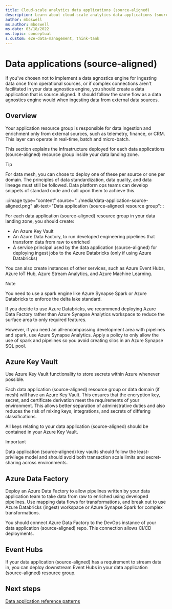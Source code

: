 ```yaml
---
title: Cloud-scale analytics data applications (source-aligned)
description: Learn about cloud-scale analytics data applications (source-aligned) in Azure.
author: mboswell
ms.author: mboswell
ms.date: 03/18/2022
ms.topic: conceptual
s.custom: e2e-data-management, think-tank
---
```


# Data applications (source-aligned)

If you've chosen not to implement a data agnostics engine for ingesting data once from operational sources, or if complex connections aren't facilitated in your data agnostics engine, you should create a data application that is source aligned. It should follow the same flow as a data agnostics engine would when ingesting data from external data sources.

## Overview

Your application resource group is responsible for data ingestion and enrichment only from external sources, such as telemetry, finance, or CRM. This layer can operate in real-time, batch and micro-batch.

This section explains the infrastructure deployed for each data applications (source-aligned) resource group inside your data landing zone.

> [!TIP]
> For data mesh, you can chose to deploy one of these per source or one per domain. The principles of data standardization, data quality, and data lineage must still be followed. Data platform ops teams can develop snippets of standard code and call upon them to achieve this.

:::image type="content" source="../media/data-application-source-aligned.png" alt-text="Data application (source-aligned) resource group":::

For each data application (source-aligned) resource group in your data landing zone, you should create:

- An Azure Key Vault
- An Azure Data Factory, to run developed engineering pipelines that transform data from raw to enriched
- A service principal used by the data application (source-aligned) for deploying ingest jobs to the Azure Databricks (only if using Azure Databricks)

You can also create instances of other services, such as Azure Event Hubs, Azure IoT Hub, Azure Stream Analytics, and Azure Machine Learning.

> [!NOTE]
>You need to use a spark engine like Azure Synapse Spark or Azure Databricks to enforce the delta lake standard.
>
> If you decide to use Azure Databricks, we recommend deploying Azure Data Factory rather than Azure Synapse Analytics workspace to reduce the surface area to only required features.
>
> However, if you need an all-encompassing development area with pipelines and spark, use Azure Synapse Analytics. Apply a policy to only allow the use of spark and pipelines so you avoid creating silos in an Azure Synapse SQL pool.

## Azure Key Vault

Use Azure Key Vault functionality to store secrets within Azure whenever possible.

Each data application (source-aligned) resource group or data domain (if mesh) will have an Azure Key Vault. This ensures that the encryption key, secret, and certificate derivation meet the requirements of your environment. This allows better separation of administrative duties and also reduces the risk of mixing keys, integrations, and secrets of differing classifications.

All keys relating to your data application (source-aligned) should be contained in your Azure Key Vault.

> [!IMPORTANT]
> Data application (source-aligned) key vaults should follow the least-privilege model and should avoid both transaction scale limits and secret-sharing across environments.

## Azure Data Factory

Deploy an Azure Data Factory to allow pipelines written by your data application team to take data from raw to enriched using developed pipelines. Use mapping data flows for transformations, and break out to use Azure Databricks (ingest) workspace or Azure Synapse Spark for complex transformations.

You should connect Azure Data Factory to the DevOps instance of your data application (source-aligned) repo. This connection allows CI/CD deployments.

## Event Hubs

If your data application (source-aligned) has a requirement to stream data in, you can deploy downstream Event Hubs in your data application (source-aligned) resource group.

## Next steps

[Data application reference patterns](data-reference-patterns.md)
